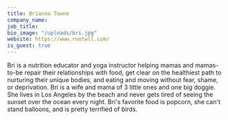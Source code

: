 ```yaml
---
title: Brianna Towne
company_name: 
job_title: 
bio_image: "/uploads/bri.jpg"
website: https://www.rootwll.com/
is_guest: true
---
```


Bri is a nutrition educator and yoga instructor helping mamas and mamas-to-be repair their relationships with food, get clear on the healthiest path to nurturing their unique bodies, and eating and moving without fear, shame, or deprivation. Bri is a wife and mama of 3 little ones and one big doggie. She lives in Los Angeles by the beach and never gets tired of seeing the sunset over the ocean every night. Bri's favorite food is popcorn, she can't stand balloons, and is pretty terrified of birds.